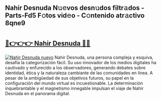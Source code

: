 ## Nahir Desnuda N𝚞𝚎vos desn𝚞dos filtr𝚊dos - Parts-Fd5 F𝚘tos vid𝚎o - C𝚘ntenido atr𝚊ctivo 8qne9

# <h2><a href="http://mb2ojnq.tromn.icu/?c=Nahir+Desnuda">🔗👉👉👉 Nahir Desnuda 🔗🔗</a></h2>

[![Nahir Desnuda nuevo](https://i.imgur.com/pEAQMta.gif)](http://mb2ojnq.tromn.icu/?c=Nahir+Desnuda)
Nahir Desnuda, una persona compleja y esquiva, desafía la categorización fácil. Su uso innovador de los medios digitales ha cautivado y enfurecido a los observadores, generando debates sobre identidad, ética y la naturaleza cambiante de las comunidades en línea. A pesar de la ambigüedad de sus objetivos futuros, su papel en la configuración del mundo virtual es incuestionable. La determinación inquebrantable y el magnetismo innegable impulsan el viaje de Nahir Desnuda en el panorama digital.
